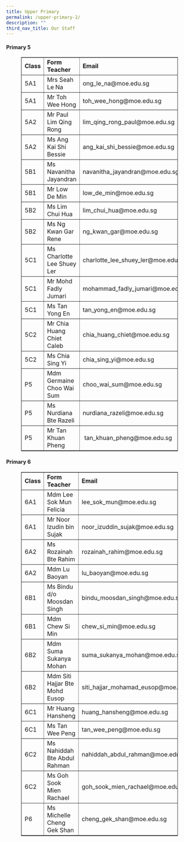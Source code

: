 ```yaml
---
title: Upper Primary
permalink: /upper-primary-2/
description: ""
third_nav_title: Our Staff
---
```


<h4><strong>Primary 5</strong></h4>
<figure class="wp-block-table">
<div class="table-responsive">
<table border="1">
<tbody>
<tr>
<td><strong>Class</strong></td>
<td><strong>Form Teacher</strong></td>
<td><strong>Email</strong></td>
</tr>
<tr>
<td>5A1</td>
<td>Mrs Seah Le Na</td>
<td>ong_le_na@moe.edu.sg</td>
</tr>
<tr>
<td>5A1</td>
<td>Mr Toh Wee Hong</td>
<td>toh_wee_hong@moe.edu.sg</td>
</tr>
<tr>
<td>5A2</td>
<td>Mr Paul Lim Qing Rong</td>
<td>lim_qing_rong_paul@moe.edu.sg</td>
</tr>
<tr>
<td>5A2</td>
<td>Ms Ang Kai Shi Bessie</td>
<td>ang_kai_shi_bessie@moe.edu.sg</td>
</tr>
<tr>
<td>5B1</td>
<td>Ms Navanitha Jayandran</td>
<td>navanitha_jayandran@moe.edu.sg</td>
</tr>
<tr>
<td>5B1</td>
<td>Mr Low De Min</td>
<td>low_de_min@moe.edu.sg</td>
</tr>
<tr>
<td>5B2</td>
<td>Ms Lim Chui Hua</td>
<td>lim_chui_hua@moe.edu.sg</td>
</tr>
<tr>
<td>5B2</td>
<td>Ms Ng Kwan Gar Rene</td>
<td>ng_kwan_gar@moe.edu.sg</td>
</tr>
<tr>
<td>5C1</td>
<td>Ms Charlotte Lee Shuey Ler</td>
<td>charlotte_lee_shuey_ler@moe.edu.sg</td>
</tr>
<tr>
<td>5C1</td>
<td>Mr Mohd Fadly Jumari</td>
<td>mohammad_fadly_jumari@moe.edu.sg</td>
</tr>
<tr>
<td>5C1</td>
<td>Ms Tan Yong En</td>
<td>tan_yong_en@moe.edu.sg</td>
</tr>
<tr>
<td>5C2</td>
<td>Mr Chia Huang Chiet Caleb</td>
<td>chia_huang_chiet@moe.edu.sg</td>
</tr>
<tr>
<td>5C2</td>
<td>Ms Chia Sing Yi</td>
<td>chia_sing_yi@moe.edu.sg</td>
</tr>
<tr>
<td>P5</td>
<td>Mdm Germaine Choo Wai Sum</td>
<td>choo_wai_sum@moe.edu.sg</td>
</tr>
<tr>
<td>P5</td>
<td>Ms Nurdiana Bte Razeli</td>
<td>nurdiana_razeli@moe.edu.sg</td>
</tr>
<tr>
<td>P5</td>
<td>Mr Tan Khuan Pheng</td>
<td>&nbsp;tan_khuan_pheng@moe.edu.sg</td>
</tr>
</tbody>
</table>
</div>
</figure>
<h4><strong>Primary 6</strong></h4>
<figure class="wp-block-table">
<div class="table-responsive">
<table border="1">
<tbody>
<tr>
<td><strong>Class</strong></td>
<td><strong>Form Teacher</strong></td>
<td><strong>Email</strong></td>
</tr>
<tr>
<td>6A1</td>
<td>Mdm Lee Sok Mun Felicia</td>
<td>lee_sok_mun@moe.edu.sg</td>
</tr>
<tr>
<td>6A1</td>
<td>Mr Noor Izudin bin Sujak</td>
<td>noor_izuddin_sujak@moe.edu.sg</td>
</tr>
<tr>
<td>6A2</td>
<td>Ms Rozainah Bte Rahim</td>
<td>rozainah_rahim@moe.edu.sg</td>
</tr>
<tr>
<td>6A2</td>
<td>Mdm Lu Baoyan</td>
<td>lu_baoyan@moe.edu.sg</td>
</tr>
<tr>
<td>6B1</td>
<td>Ms Bindu d/o Moosdan Singh</td>
<td>bindu_moosdan_singh@moe.edu.sg</td>
</tr>
<tr>
<td>6B1</td>
<td>Mdm Chew Si Min</td>
<td>chew_si_min@moe.edu.sg</td>
</tr>
<tr>
<td>6B2</td>
<td>Mdm Suma Sukanya Mohan</td>
<td>suma_sukanya_mohan@moe.edu.sg</td>
</tr>
<tr>
<td>6B2</td>
<td>Mdm Siti Hajjar Bte Mohd Eusop</td>
<td>siti_hajjar_mohamad_eusop@moe.edu.sg</td>
</tr>
<tr>
<td>6C1</td>
<td>Mr Huang Hansheng</td>
<td>huang_hansheng@moe.edu.sg</td>
</tr>
<tr>
<td>6C1</td>
<td>Ms Tan Wee Peng</td>
<td>tan_wee_peng@moe.edu.sg</td>
</tr>
<tr>
<td>6C2</td>
<td>Ms Nahiddah Bte Abdul Rahman</td>
<td>nahiddah_abdul_rahman@moe.edu.sg</td>
</tr>
<tr>
<td>6C2</td>
<td>Ms Goh Sook Mien Rachael</td>
<td>goh_sook_mien_rachael@moe.edu.sg</td>
</tr>
<tr>
<td>P6</td>
<td>Ms Michelle Cheng Gek Shan</td>
<td>cheng_gek_shan@moe.edu.sg</td>
</tr>
</tbody>
</table>
</div>
</figure>